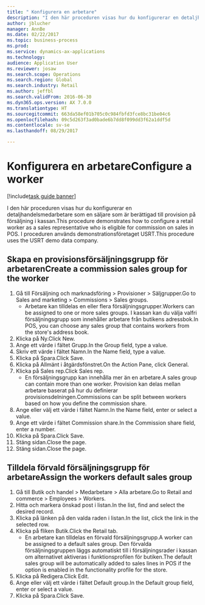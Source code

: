 ```yaml
--- 
title: " Konfigurera en arbetare"
description: "I den här proceduren visas hur du konfigurerar en detaljhandelsmedarbetare som en säljare som är berättigad till provision på försäljning i kassan."
author: jblucher
manager: AnnBe
ms.date: 02/22/2017
ms.topic: business-process
ms.prod: 
ms.service: dynamics-ax-applications
ms.technology: 
audience: Application User
ms.reviewer: josaw
ms.search.scope: Operations
ms.search.region: Global
ms.search.industry: Retail
ms.author: jeffbl
ms.search.validFrom: 2016-06-30
ms.dyn365.ops.version: AX 7.0.0
ms.translationtype: HT
ms.sourcegitcommit: 663da58ef01b705c0c984fbfd3fce8bc31be04c6
ms.openlocfilehash: 09c5d263f3ad0bade6b7dd8f099dd3f62a1ddf5d
ms.contentlocale: sv-se
ms.lasthandoff: 08/29/2017

---
```

# <a name="configure-a-worker"></a><span data-ttu-id="bcb4c-103"> Konfigurera en arbetare</span><span class="sxs-lookup"><span data-stu-id="bcb4c-103">Configure a worker</span></span>

[!include[task guide banner](../includes/task-guide-banner.md)]

<span data-ttu-id="bcb4c-104">I den här proceduren visas hur du konfigurerar en detaljhandelsmedarbetare som en säljare som är berättigad till provision på försäljning i kassan.</span><span class="sxs-lookup"><span data-stu-id="bcb4c-104">This procedure demonstrates how to configure a retail worker as a sales representative who is eligible for commission on sales in POS.</span></span> <span data-ttu-id="bcb4c-105">I proceduren används demonstrationsföretaget USRT.</span><span class="sxs-lookup"><span data-stu-id="bcb4c-105">This procedure uses the USRT demo data company.</span></span>


## <a name="create-a-commission-sales-group-for-the-worker"></a><span data-ttu-id="bcb4c-106">Skapa en provisionsförsäljningsgrupp för arbetaren</span><span class="sxs-lookup"><span data-stu-id="bcb4c-106">Create a commission sales group for the worker</span></span>
1. <span data-ttu-id="bcb4c-107">Gå till Försäljning och marknadsföring > Provisioner > Säljgrupper.</span><span class="sxs-lookup"><span data-stu-id="bcb4c-107">Go to Sales and marketing > Commissions > Sales groups.</span></span>
    * <span data-ttu-id="bcb4c-108">Arbetare kan tilldelas en eller flera försäljningsgrupper.</span><span class="sxs-lookup"><span data-stu-id="bcb4c-108">Workers can be assigned to one or more sales groups.</span></span> <span data-ttu-id="bcb4c-109">I kassan kan du välja valfri försäljningsgrupp som innehåller arbetare från butikens adressbok.</span><span class="sxs-lookup"><span data-stu-id="bcb4c-109">In POS, you can choose any sales group that contains workers from the store's address book.</span></span>  
2. <span data-ttu-id="bcb4c-110">Klicka på Ny.</span><span class="sxs-lookup"><span data-stu-id="bcb4c-110">Click New.</span></span>
3. <span data-ttu-id="bcb4c-111">Ange ett värde i fältet Grupp.</span><span class="sxs-lookup"><span data-stu-id="bcb4c-111">In the Group field, type a value.</span></span>
4. <span data-ttu-id="bcb4c-112">Skriv ett värde i fältet Namn.</span><span class="sxs-lookup"><span data-stu-id="bcb4c-112">In the Name field, type a value.</span></span>
5. <span data-ttu-id="bcb4c-113">Klicka på Spara.</span><span class="sxs-lookup"><span data-stu-id="bcb4c-113">Click Save.</span></span>
6. <span data-ttu-id="bcb4c-114">Klicka på Allmänt i åtgärdsfönstret.</span><span class="sxs-lookup"><span data-stu-id="bcb4c-114">On the Action Pane, click General.</span></span>
7. <span data-ttu-id="bcb4c-115">Klicka på Sales rep.</span><span class="sxs-lookup"><span data-stu-id="bcb4c-115">Click Sales rep.</span></span>
    * <span data-ttu-id="bcb4c-116">En försäljningsgrupp kan innehålla mer än en arbetare.</span><span class="sxs-lookup"><span data-stu-id="bcb4c-116">A sales group can contain more than one worker.</span></span> <span data-ttu-id="bcb4c-117">Provision kan delas mellan arbetare baserat på hur du definierar provisionsdelningen.</span><span class="sxs-lookup"><span data-stu-id="bcb4c-117">Commissions can be split between workers based on how you define the commission share.</span></span>  
8. <span data-ttu-id="bcb4c-118">Ange eller välj ett värde i fältet Namn.</span><span class="sxs-lookup"><span data-stu-id="bcb4c-118">In the Name field, enter or select a value.</span></span>
9. <span data-ttu-id="bcb4c-119">Ange ett värde i fältet Commission share.</span><span class="sxs-lookup"><span data-stu-id="bcb4c-119">In the Commission share field, enter a number.</span></span>
10. <span data-ttu-id="bcb4c-120">Klicka på Spara.</span><span class="sxs-lookup"><span data-stu-id="bcb4c-120">Click Save.</span></span>
11. <span data-ttu-id="bcb4c-121">Stäng sidan.</span><span class="sxs-lookup"><span data-stu-id="bcb4c-121">Close the page.</span></span>
12. <span data-ttu-id="bcb4c-122">Stäng sidan.</span><span class="sxs-lookup"><span data-stu-id="bcb4c-122">Close the page.</span></span>

## <a name="assign-the-workers-default-sales-group"></a><span data-ttu-id="bcb4c-123">Tilldela förvald försäljningsgrupp för arbetare</span><span class="sxs-lookup"><span data-stu-id="bcb4c-123">Assign the workers default sales group</span></span>
1. <span data-ttu-id="bcb4c-124">Gå till Butik och handel > Medarbetare > Alla arbetare.</span><span class="sxs-lookup"><span data-stu-id="bcb4c-124">Go to Retail and commerce > Employees > Workers.</span></span>
2. <span data-ttu-id="bcb4c-125">Hitta och markera önskad post i listan.</span><span class="sxs-lookup"><span data-stu-id="bcb4c-125">In the list, find and select the desired record.</span></span>
3. <span data-ttu-id="bcb4c-126">Klicka på länken på den valda raden i listan.</span><span class="sxs-lookup"><span data-stu-id="bcb4c-126">In the list, click the link in the selected row.</span></span>
4. <span data-ttu-id="bcb4c-127">Klicka på fliken Butik.</span><span class="sxs-lookup"><span data-stu-id="bcb4c-127">Click the Retail tab.</span></span>
    * <span data-ttu-id="bcb4c-128">En arbetare kan tilldelas en förvald försäljningsgrupp.</span><span class="sxs-lookup"><span data-stu-id="bcb4c-128">A worker can be assigned to a default sales group.</span></span> <span data-ttu-id="bcb4c-129">Den förvalda försäljningsgruppen läggs automatiskt till i försäljningsrader i kassan om alternativet aktiveras i funktionsprofilen för butiken.</span><span class="sxs-lookup"><span data-stu-id="bcb4c-129">The default sales group will be automatically added to sales lines in POS if the option is enabled in the functionality profile for the store.</span></span>  
5. <span data-ttu-id="bcb4c-130">Klicka på Redigera.</span><span class="sxs-lookup"><span data-stu-id="bcb4c-130">Click Edit.</span></span>
6. <span data-ttu-id="bcb4c-131">Ange eller välj ett värde i fältet Default group.</span><span class="sxs-lookup"><span data-stu-id="bcb4c-131">In the Default group field, enter or select a value.</span></span>
7. <span data-ttu-id="bcb4c-132">Klicka på Spara.</span><span class="sxs-lookup"><span data-stu-id="bcb4c-132">Click Save.</span></span>


